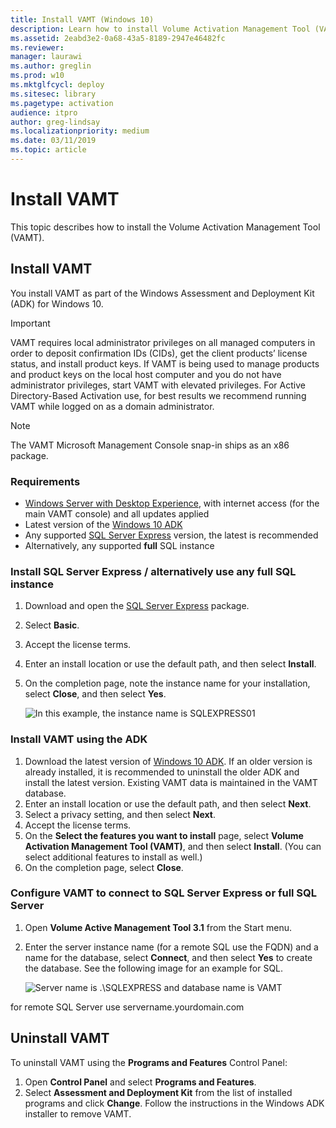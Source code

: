 ```yaml
---
title: Install VAMT (Windows 10)
description: Learn how to install Volume Activation Management Tool (VAMT) as part of the Windows Assessment and Deployment Kit (ADK) for Windows 10.
ms.assetid: 2eabd3e2-0a68-43a5-8189-2947e46482fc
ms.reviewer: 
manager: laurawi
ms.author: greglin
ms.prod: w10
ms.mktglfcycl: deploy
ms.sitesec: library
ms.pagetype: activation
audience: itpro
author: greg-lindsay
ms.localizationpriority: medium
ms.date: 03/11/2019
ms.topic: article
---
```


# Install VAMT

This topic describes how to install the Volume Activation Management Tool (VAMT).

## Install VAMT

You install VAMT as part of the Windows Assessment and Deployment Kit (ADK) for Windows 10.

>[!IMPORTANT]
>VAMT requires local administrator privileges on all managed computers in order to deposit confirmation IDs (CIDs), get the client products’ license status, and install product keys. If VAMT is being used to manage products and product keys on the local host computer and you do not have administrator privileges, start VAMT with elevated privileges. For Active Directory-Based Activation use, for best results we recommend running VAMT while logged on as a domain administrator. 

>[!NOTE]
>The VAMT Microsoft Management Console snap-in ships as an x86 package. 

### Requirements

- [Windows Server with Desktop Experience](https://docs.microsoft.com/windows-server/get-started/getting-started-with-server-with-desktop-experience), with internet access (for the main VAMT console) and all updates applied
- Latest version of the [Windows 10 ADK](https://docs.microsoft.com/windows-hardware/get-started/adk-install)
- Any supported [SQL Server Express](https://www.microsoft.com/sql-server/sql-server-editions-express) version, the latest is recommended
- Alternatively, any supported **full** SQL instance

### Install SQL Server Express / alternatively use any full SQL instance

1. Download and open the [SQL Server Express](https://www.microsoft.com/sql-server/sql-server-editions-express) package.
2. Select **Basic**.
3. Accept the license terms.
4. Enter an install location or use the default path, and then select **Install**.
5. On the completion page, note the instance name for your installation, select **Close**, and then select **Yes**. 

    ![In this example, the instance name is SQLEXPRESS01](images/sql-instance.png)

### Install VAMT using the ADK

1. Download the latest version of [Windows 10 ADK](https://docs.microsoft.com/windows-hardware/get-started/adk-install).
   If an older version is already installed, it is recommended to uninstall the older ADK and install the latest version. Existing VAMT data is maintained in the VAMT database.
2. Enter an install location or use the default path, and then select **Next**.
3. Select a privacy setting, and then select **Next**.
4. Accept the license terms.
5. On the **Select the features you want to install** page, select **Volume Activation Management Tool (VAMT)**, and then select **Install**. (You can select additional features to install as well.)
6. On the completion page, select **Close**.

### Configure VAMT to connect to SQL Server Express or full SQL Server

1. Open **Volume Active Management Tool 3.1** from the Start menu.
2. Enter the server instance name (for a remote SQL use the FQDN) and a name for the database, select **Connect**, and then select **Yes** to create the database. See the following image for an example for SQL.

    ![Server name is .\SQLEXPRESS and database name is VAMT](images/vamt-db.png)

for remote SQL Server use
servername.yourdomain.com



## Uninstall VAMT

To uninstall VAMT using the **Programs and Features** Control Panel:
1.  Open **Control Panel** and select **Programs and Features**.
2.  Select **Assessment and Deployment Kit** from the list of installed programs and click **Change**. Follow the instructions in the Windows ADK installer to remove VAMT.


 
 
